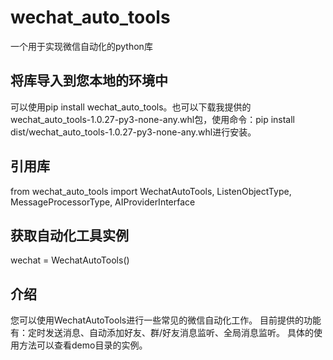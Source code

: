 # wechat_auto_tools
一个用于实现微信自动化的python库
## 将库导入到您本地的环境中
可以使用pip install wechat_auto_tools。也可以下载我提供的wechat_auto_tools-1.0.27-py3-none-any.whl包，使用命令：pip install dist/wechat_auto_tools-1.0.27-py3-none-any.whl进行安装。

## 引用库
from wechat_auto_tools import WechatAutoTools, ListenObjectType, MessageProcessorType, AIProviderInterface

## 获取自动化工具实例
wechat = WechatAutoTools()

## 介绍
您可以使用WechatAutoTools进行一些常见的微信自动化工作。
目前提供的功能有：定时发送消息、自动添加好友、群/好友消息监听、全局消息监听。
具体的使用方法可以查看demo目录的实例。
